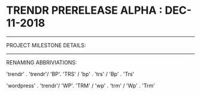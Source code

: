 # TRENDR PRERELEASE ALPHA : DEC-11-2018

--------------------

PROJECT MILESTONE DETAILS:

--------------------

RENAMING ABBRIVIATIONS:


'trendr' . 'trendr'/
'BP'. 'TRS' / 'bp' . 'trs' / 'Bp' . 'Trs'

'wordpress' . 'trendr'/
'WP'. 'TRM' / 'wp' . 'trm' / 'Wp' . 'Trm'

